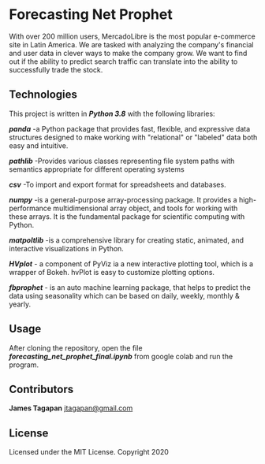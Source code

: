 # Forecasting Net Prophet
With over 200 million users, MercadoLibre is the most popular e-commerce site in Latin America. We are  tasked with analyzing the company's financial and user data in clever ways to make the company grow. We want to find out if the ability to predict search traffic can translate into the ability to successfully trade the stock.

## Technologies

This project is written in ***Python 3.8*** with the following libraries:

***panda***       -a Python package that provides fast, flexible, and expressive data structures designed to make working with 
                    "relational" or "labeled" data both easy and intuitive.

***pathlib***     -Provides various classes representing file system paths 
                   with semantics appropriate for different operating systems
              
***csv***         -To import and export format for spreadsheets and databases.  

***numpy***       -is a general-purpose array-processing package. It provides a high-performance multidimensional array object, and tools for working with these arrays. It is the fundamental package for scientific computing with Python.

***matpoltlib***  -is a comprehensive library for creating static, animated, and interactive visualizations in Python.

***HVplot*** - a component of PyViz ia a new interactive plotting tool, which is a wrapper of Bokeh. hvPlot is easy to customize plotting options.

***fbprophet*** - is an auto machine learning package, that helps to predict the data using seasonality which can be based on daily, weekly, monthly & yearly.

## Usage

After cloning the repository, open the file ***forecasting_net_prophet_final.ipynb*** from google colab and run the program.

## Contributors

**James Tagapan**
jtagapan@gmail.com

## License
Licensed under the MIT License. Copyright 2020

